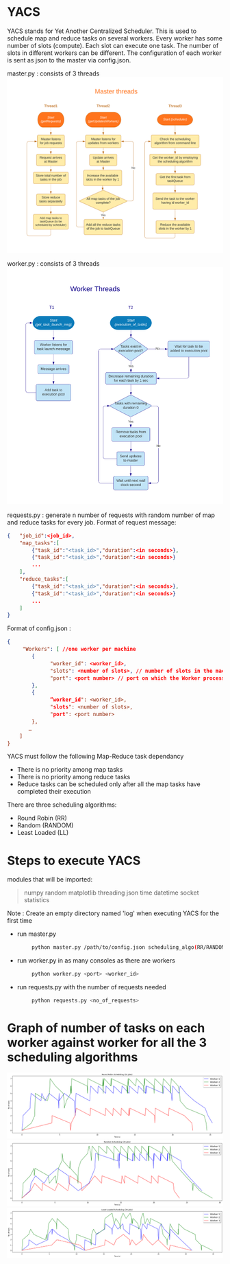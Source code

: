 # YACS
YACS stands for Yet Another Centralized Scheduler. This is used to schedule map and reduce tasks on several workers. Every worker has some number of slots (compute). Each slot can execute one task. The number of slots in different workers can be different. The configuration of each worker is sent as json to the master via config.json. 

master.py : consists of 3 threads
![master_threads](https://github.com/SaiEashwarKS/YACS_BD_Project/blob/main/MasterFlowchart.png)

worker.py : consists of 3 threads
![worker_threads](https://github.com/SaiEashwarKS/YACS_BD_Project/blob/main/WorkerFlowchart.png)

requests.py : generate n number of requests with random number of map and reduce tasks for every job.
Format of request message:
```json
{	"job_id":<job_id>,	
	"map_tasks":[
		{"task_id":"<task_id>","duration":<in seconds>},	
		{"task_id":"<task_id>","duration":<in seconds>}	
		...	
	],	
	"reduce_tasks":[	
		{"task_id":"<task_id>","duration":<in seconds>},	
		{"task_id":"<task_id>","duration":<in seconds>}
		...	
	]
}
```

Format of config.json :
```json
{
	 "Workers": [ //one worker per machine
	    {
		      "worker_id": <worker_id>,
		      "slots": <number of slots>, // number of slots in the machine
		      "port": <port number> // port on which the Worker process listens for task launch messages
	    },
	    {
		      ”worker_id": <worker_id>,
		      "slots": <number of slots>,
		      "port": <port number>
	    },
   	   …
	]
}

```
YACS must follow the following Map-Reduce task dependancy
- There is no priority among map tasks
- There is no priority among reduce tasks
- Reduce tasks can be scheduled only after all the map tasks have completed their execution

There are three scheduling algorithms:
- Round Robin (RR)
- Random (RANDOM)
- Least Loaded (LL)



# Steps to execute YACS
modules that will be imported:
>numpy
random
matplotlib
threading
json
time
datetime
socket
statistics

Note : Create an empty directory named 'log' when executing YACS for the first time

- run master.py 
```sh 
        python master.py /path/to/config.json scheduling_algo(RR/RANDOM/LL) 
```
- run worker.py in as many consoles as there are workers
```sh
        python worker.py <port> <worker_id>
```
- run requests.py with the number of requests needed
```sh
        python requests.py <no_of_requests>
```


# Graph of number of tasks on each worker against worker for all the 3 scheduling algorithms
![graph for Round Robin Scheduling](https://github.com/SaiEashwarKS/YACS_BD_Project/blob/main/RR_graph.png)
![graph for Random Scheduling](https://github.com/SaiEashwarKS/YACS_BD_Project/blob/main/RANDOM_graph.png)
![graph for Least Loaded Scheduling](https://github.com/SaiEashwarKS/YACS_BD_Project/blob/main/LL_graph.png)

